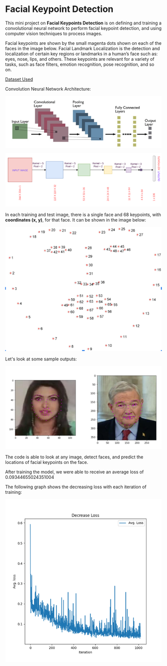# Facial Keypoint Detection

This mini project on **Facial Keypoints Detection** is on defining and training a convolutional neural network to perform facial keypoint detection, and using computer vision techniques to process images. 

Facial keypoints are shown by the small magenta dots shown on each of the faces in the image below. Facial Landmark Localization is the detection and localization of certain key regions or landmarks in a human’s face such as: eyes, nose, lips, and others. These keypoints are relevant for a variety of tasks, such as face filters, emotion recognition, pose recognition, and so on. 

[Dataset Used](https://s3.amazonaws.com/video.udacity-data.com/topher/2018/May/5aea1b91_train-test-data/train-test-data.zip)

Convolution Neural Network Architecture:


![I2](SS/I2.png)

![I3](SS/I3.png)

In each training and test image, there is a single face and 68 keypoints, with **coordinates (x, y)**, for that face. It can be shown in the image below:

![I4](SS/I4.png)

Let's look at some sample outputs:

![I1](SS/I1.png)

The code is able to look at any image, detect faces, and predict the locations of facial keypoints on the face.

After training the model, we were able to receive an average loss of 0.09344655024351004

The following graph shows the decreasing loss with each iteration of training:

![I4](SS/I5.png)
